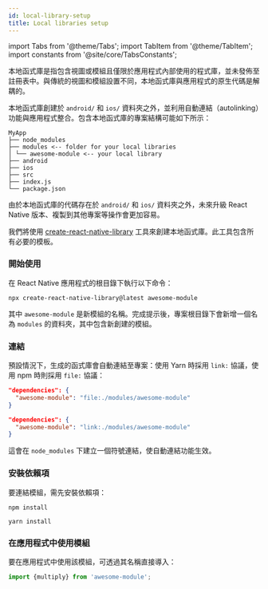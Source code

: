 ```yaml
---
id: local-library-setup
title: Local libraries setup
---
```


import Tabs from '@theme/Tabs'; import TabItem from '@theme/TabItem'; import constants from '@site/core/TabsConstants';

本地函式庫是指包含視圖或模組且僅限於應用程式內部使用的程式庫，並未發佈至註冊表中。與傳統的視圖和模組設置不同，本地函式庫與應用程式的原生代碼是解耦的。

本地函式庫創建於 `android/` 和 `ios/` 資料夾之外，並利用自動連結（autolinking）功能與應用程式整合。包含本地函式庫的專案結構可能如下所示：

```plaintext
MyApp
├── node_modules
├── modules <-- folder for your local libraries
│ └── awesome-module <-- your local library
├── android
├── ios
├── src
├── index.js
└── package.json
```

由於本地函式庫的代碼存在於 `android/` 和 `ios/` 資料夾之外，未來升級 React Native 版本、複製到其他專案等操作會更加容易。

我們將使用 [create-react-native-library](https://callstack.github.io/react-native-builder-bob/create) 工具來創建本地函式庫。此工具包含所有必要的模板。

### 開始使用

在 React Native 應用程式的根目錄下執行以下命令：

```shell
npx create-react-native-library@latest awesome-module
```

其中 `awesome-module` 是新模組的名稱。完成提示後，專案根目錄下會新增一個名為 `modules` 的資料夾，其中包含新創建的模組。

### 連結

預設情況下，生成的函式庫會自動連結至專案：使用 Yarn 時採用 `link:` 協議，使用 npm 時則採用 `file:` 協議：

<Tabs groupId="package-manager" queryString defaultValue={constants.defaultPackageManager} values={constants.packageManagers}>

<TabItem value="npm">

```json
"dependencies": {
  "awesome-module": "file:./modules/awesome-module"
}
```

</TabItem>
<TabItem value="yarn">

```json
"dependencies": {
  "awesome-module": "link:./modules/awesome-module"
}
```

</TabItem>
</Tabs>

這會在 `node_modules` 下建立一個符號連結，使自動連結功能生效。

### 安裝依賴項

要連結模組，需先安裝依賴項：

<Tabs groupId="package-manager" queryString defaultValue={constants.defaultPackageManager} values={constants.packageManagers}>

<TabItem value="npm">

```shell
npm install
```

</TabItem>
<TabItem value="yarn">

```shell
yarn install
```

</TabItem>
</Tabs>

### 在應用程式中使用模組

要在應用程式中使用該模組，可透過其名稱直接導入：

```js
import {multiply} from 'awesome-module';
```